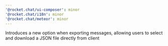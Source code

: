 ```yaml
---
'@rocket.chat/ui-composer': minor
'@rocket.chat/i18n': minor
'@rocket.chat/meteor': minor
---
```


Introduces a new option when exporting messages, allowing users to select and download a JSON file directly from client
